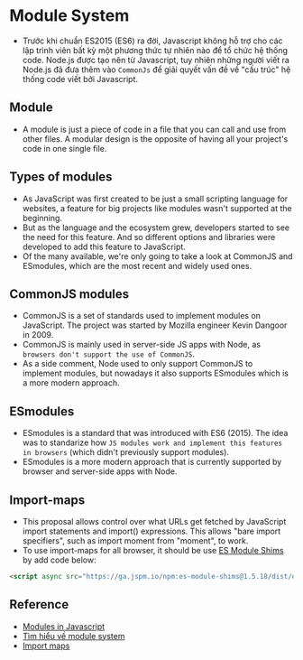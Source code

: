 # Module System
- Trước khi chuẩn ES2015 (ES6) ra đời, Javascript không hỗ trợ cho các lập trình viên bất kỳ một phương thức tự nhiên nào để tổ chức hệ thống code. Node.js được tạo nên từ Javascript, tuy nhiên những người viết ra Node.js đã đưa thêm vào `CommonJs` để giải quyết vấn đề về "cấu trúc" hệ thống code viết bởi Javascript.

## Module
- A module is just a piece of code in a file that you can call and use from other files. A modular design is the opposite of having all your project's code in one single file.

## Types of modules
- As JavaScript was first created to be just a small scripting language for websites, a feature for big projects like modules wasn't supported at the beginning.
- But as the language and the ecosystem grew, developers started to see the need for this feature. And so different options and libraries were developed to add this feature to JavaScript.
- Of the many available, we're only going to take a look at CommonJS and ESmodules, which are the most recent and widely used ones.

## CommonJS modules
- CommonJS is a set of standards used to implement modules on JavaScript. The project was started by Mozilla engineer Kevin Dangoor in 2009.
- CommonJS is mainly used in server-side JS apps with Node, as `browsers don't support the use of CommonJS`.
- As a side comment, Node used to only support CommonJS to implement modules, but nowadays it also supports ESmodules which is a more modern approach.

## ESmodules
- ESmodules is a standard that was introduced with ES6 (2015). The idea was to standarize how `JS modules work and implement this features in browsers` (which didn't previously support modules).
- ESmodules is a more modern approach that is currently supported by browser and server-side apps with Node.

## Import-maps
- This proposal allows control over what URLs get fetched by JavaScript import statements and import() expressions. This allows "bare import specifiers", such as import moment from "moment", to work.
- To use import-maps for all browser, it should be use [ES Module Shims](https://github.com/guybedford/es-module-shims#usage) by add code below:
```html
<script async src="https://ga.jspm.io/npm:es-module-shims@1.5.18/dist/es-module-shims.js"></script>
```

## Reference
- [Modules in Javascript](https://www.freecodecamp.org/news/modules-in-javascript/)
- [Tìm hiểu về module system](https://viblo.asia/p/tim-hieu-ve-module-system-commonjs-va-require-QpmleL3mZrd)
- [Import maps](https://github.com/WICG/import-maps#the-basic-idea)